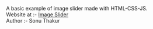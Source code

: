 A basic example of image slider made with HTML-CSS-JS.
<br>
Website at :- [Image Slider](https://sonuthakur03.github.io/Draggable-Image-Slider/)
<br>
Author :- Sonu Thakur
